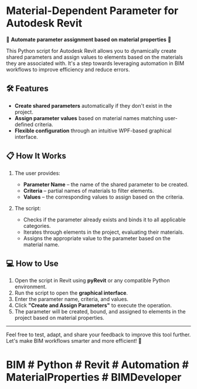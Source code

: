 # **Material-Dependent Parameter for Autodesk Revit**  

🎯 **Automate parameter assignment based on material properties** 🎯  

This Python script for Autodesk Revit allows you to dynamically create shared parameters and assign values to elements based on the materials they are associated with. It's a step towards leveraging automation in BIM workflows to improve efficiency and reduce errors.  

## 🛠️ **Features**  
- **Create shared parameters** automatically if they don't exist in the project.  
- **Assign parameter values** based on material names matching user-defined criteria.  
- **Flexible configuration** through an intuitive WPF-based graphical interface.  

## 📋 **How It Works**  
1. The user provides:  
   - **Parameter Name** – the name of the shared parameter to be created.  
   - **Criteria** – partial names of materials to filter elements.  
   - **Values** – the corresponding values to assign based on the criteria.  

2. The script:  
   - Checks if the parameter already exists and binds it to all applicable categories.  
   - Iterates through elements in the project, evaluating their materials.  
   - Assigns the appropriate value to the parameter based on the material name.

## 💻 **How to Use**  
1. Open the script in Revit using **pyRevit** or any compatible Python environment.  
2. Run the script to open the **graphical interface**.  
3. Enter the parameter name, criteria, and values.  
4. Click **"Create and Assign Parameters"** to execute the operation.  
5. The parameter will be created, bound, and assigned to elements in the project based on material properties.

---

Feel free to test, adapt, and share your feedback to improve this tool further. Let's make BIM workflows smarter and more efficient! 🚀  

# **BIM** # **Python** # **Revit** # **Automation** # **MaterialProperties** # **BIMDeveloper**
